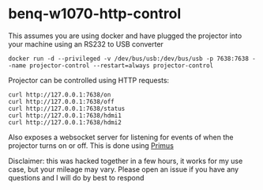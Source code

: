 # benq-w1070-http-control

This assumes you are using docker and have plugged the projector into your machine using an RS232 to USB converter

```
docker run -d --privileged -v /dev/bus/usb:/dev/bus/usb -p 7638:7638 --name projector-control --restart=always projector-control
```

Projector can be controlled using HTTP requests:

```
curl http://127.0.0.1:7638/on
curl http://127.0.0.1:7638/off
curl http://127.0.0.1:7638/status
curl http://127.0.0.1:7638/hdmi1
curl http://127.0.0.1:7638/hdmi2
```

Also exposes a websocket server for listening for events of when the projector turns on or off. This is done using [Primus](https://github.com/primus/primus)

Disclaimer: this was hacked together in a few hours, it works for my use case, but your mileage may vary. Please open an issue if you have any questions and I will do by best to respond
